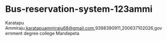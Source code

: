 # Bus-reservation-system-123ammi
Karatapu Ammiraju,karatapuammiraju68@gmail.com,9398390911,200637102026,government degree college Mandepeta 
